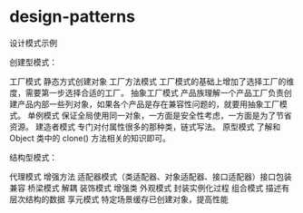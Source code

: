 # design-patterns
设计模式示例

创建型模式：

工厂模式  静态方式创建对象
工厂方法模式  工厂模式的基础上增加了选择工厂的维度，需要第一步选择合适的工厂。
抽象工厂模式  产品族理解一个产品工厂负责创建产品内部一些列对象，如果各个产品是存在兼容性问题的，就要用抽象工厂模式。
单例模式     保证全局使用同一对象，一方面是安全性考虑，一方面是为了节省资源。
建造者模式   专门对付属性很多的那种类，链式写法。
原型模式    了解和 Object 类中的 clone() 方法相关的知识即可。

结构型模式：

代理模式  增强方法
适配器模式（类适配器、对象适配器、接口适配器）接口包装兼容
桥梁模式  解耦
装饰模式  增强类
外观模式  封装实例化过程
组合模式  描述有层次结构的数据
享元模式  特定场景缓存已创建对象，提高性能
